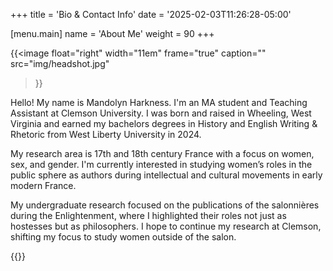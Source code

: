 +++
title = 'Bio & Contact Info'
date = '2025-02-03T11:26:28-05:00'

[menu.main]
name = 'About Me'
weight = 90
+++

{{<image
    float="right"
    width="11em"
    frame="true"
    caption=""
    src="img/headshot.jpg"
>}}

Hello! My name is Mandolyn Harkness. I'm an MA student and Teaching Assistant at Clemson University. I was born and raised in Wheeling, West Virginia and earned my bachelors degrees in History and English Writing & Rhetoric from West Liberty University in 2024.

My research area is 17th and 18th century France with a focus on women, sex, and gender. I'm currently interested in studying women’s roles in the public sphere as authors during intellectual and cultural movements in early modern France. 

My undergraduate research focused on the publications of the salonnières during the Enlightenment, where I highlighted their roles not just as hostesses but as philosophers. I hope to continue my research at Clemson, shifting my focus to study women outside of the salon. 

{{<social>}}

